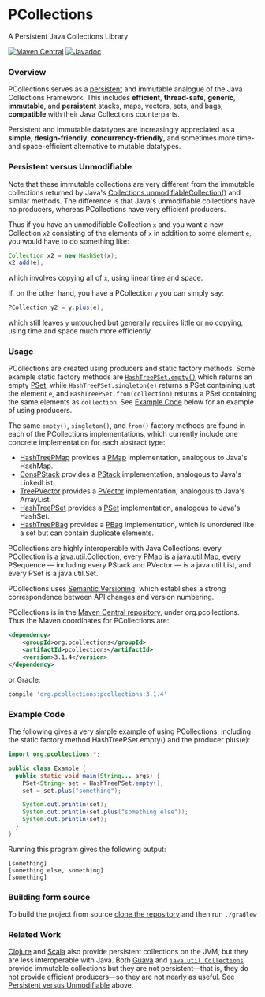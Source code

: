 PCollections
============

A Persistent Java Collections Library

[![Maven Central](https://img.shields.io/maven-central/v/org.pcollections/pcollections.svg)](https://mvnrepository.com/artifact/org.pcollections/pcollections/latest)
[![Javadoc](https://www.javadoc.io/badge/org.pcollections/pcollections.svg)](https://www.javadoc.io/doc/org.pcollections/pcollections)

### Overview

PCollections serves as a [persistent](https://en.wikipedia.org/wiki/Persistent_data_structure) and immutable analogue of the Java Collections Framework. This includes **efficient**, **thread-safe**, **generic**, **immutable**, and **persistent** stacks, maps, vectors, sets, and bags, **compatible** with their Java Collections counterparts.

Persistent and immutable datatypes are increasingly appreciated as a **simple**, **design-friendly**, **concurrency-friendly**, and sometimes more time- and space-efficient alternative to mutable datatypes.

### Persistent versus Unmodifiable

Note that these immutable collections are very different from the immutable collections returned by Java's [Collections.unmodifiableCollection()](https://docs.oracle.com/en/java/javase/18/docs/api/java.base/java/util/Collections.html#unmodifiableCollection(java.util.Collection)) and similar methods. The difference is that Java's unmodifiable collections have no producers, whereas PCollections have very efficient producers.

Thus if you have an unmodifiable Collection `x` and you want a new Collection `x2` consisting of the elements of `x` in addition to some element `e`, you would have to do something like:
```Java
Collection x2 = new HashSet(x);
x2.add(e);
```
which involves copying all of `x`, using linear time and space.

If, on the other hand, you have a PCollection `y` you can simply say:
```Java
PCollection y2 = y.plus(e);
```
which still leaves `y` untouched but generally requires little or no copying, using time and space much more efficiently.

### Usage

PCollections are created using producers and static factory methods. Some example static factory methods are [`HashTreePSet.empty()`](https://javadoc.io/page/org.pcollections/pcollections/latest/org/pcollections/HashTreePSet.html#empty()) which returns an empty [PSet](https://javadoc.io/page/org.pcollections/pcollections/latest/org/pcollections/PSet.html), while `HashTreePSet.singleton(e)` returns a PSet containing just the element `e`, and `HashTreePSet.from(collection)` returns a PSet containing the same elements as `collection`. See [Example Code](#example-code) below for an example of using producers.

The same `empty()`, `singleton()`, and `from()` factory methods are found in each of the PCollections implementations, which currently include one concrete implementation for each abstract type:
* [HashTreePMap](https://javadoc.io/page/org.pcollections/pcollections/latest/org/pcollections/HashTreePMap.html) provides a [PMap](https://javadoc.io/page/org.pcollections/pcollections/latest/org/pcollections/PMap.html) implementation, analogous to Java's HashMap.
* [ConsPStack](https://javadoc.io/page/org.pcollections/pcollections/latest/org/pcollections/ConsPStack.html) provides a [PStack](https://javadoc.io/page/org.pcollections/pcollections/latest/org/pcollections/PStack.html) implementation, analogous to Java's LinkedList.
* [TreePVector](https://javadoc.io/page/org.pcollections/pcollections/latest/org/pcollections/TreePVector.html) provides a [PVector](https://javadoc.io/page/org.pcollections/pcollections/latest/org/pcollections/PVector.html) implementation, analogous to Java's ArrayList.
* [HashTreePSet](https://javadoc.io/page/org.pcollections/pcollections/latest/org/pcollections/HashTreePSet.html) provides a [PSet](https://javadoc.io/page/org.pcollections/pcollections/latest/org/pcollections/PSet.html) implementation, analogous to Java's HashSet.
* [HashTreePBag](https://javadoc.io/page/org.pcollections/pcollections/latest/org/pcollections/HashTreePBag.html) provides a [PBag](https://javadoc.io/page/org.pcollections/pcollections/latest/org/pcollections/PBag.html) implementation, which is unordered like a set but can contain duplicate elements.

PCollections are highly interoperable with Java Collections: every PCollection is a java.util.Collection, every PMap is a java.util.Map, every PSequence — including every PStack and PVector — is a java.util.List, and every PSet is a java.util.Set.

PCollections uses [Semantic Versioning](https://semver.org/), which establishes a strong correspondence between API changes and version numbering.

PCollections is in the [Maven Central repository](https://search.maven.org/search?q=g:org.pcollections), under org.pcollections. Thus the Maven coordinates for PCollections are:

```xml
<dependency>
    <groupId>org.pcollections</groupId>
    <artifactId>pcollections</artifactId>
    <version>3.1.4</version>
</dependency>
```

or Gradle:
```groovy
compile 'org.pcollections:pcollections:3.1.4'
```

### Example Code

The following gives a very simple example of using PCollections, including the static factory method HashTreePSet.empty() and the producer plus(e):
```Java
import org.pcollections.*;

public class Example {
  public static void main(String... args) {
    PSet<String> set = HashTreePSet.empty();
    set = set.plus("something");

    System.out.println(set);
    System.out.println(set.plus("something else"));
    System.out.println(set);
  }
}
```
Running this program gives the following output:
```
[something]
[something else, something]
[something]
```

### Building form source
To build the project from source [clone the repository](https://github.com/pcollections/pcollections.git) and then run `./gradlew`

### Related Work

[Clojure](https://clojure.org/) and [Scala](https://www.scala-lang.org/) also provide persistent collections on the JVM, but they are less interoperable with Java. Both [Guava](https://github.com/google/guava) and [`java.util.Collections`](https://docs.oracle.com/en/java/javase/18/docs/api/java.base/java/util/Collections.html) provide immutable collections but they are not persistent—that is, they do not provide efficient producers—so they are not nearly as useful. See [Persistent versus Unmodifiable](#persistent-versus-unmodifiable) above.
